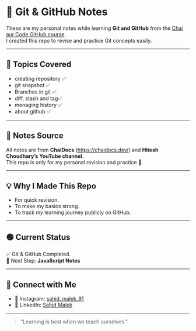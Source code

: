 # 🚀 Git & GitHub Notes

These are my personal notes while learning **Git and GitHub** from the [Chai aur Code GitHub course](https://www.youtube.com/@HiteshChoudhary).  
I created this repo to revise and practice Git concepts easily.

---

## 📝 Topics Covered
- creating repository ✅
- git snapshot ✅
- Branches in git ✅
- diff, stash and tag✅
- menaging history  ✅
- about github ✅

---

## 📌 Notes Source
All notes are from **ChaiDocs** (https://chaidocs.dev/) and **Hitesh Choudhary’s YouTube channel**.  
This repo is only for my personal revision and practice 🧠.

---

## 💡 Why I Made This Repo
- For quick revision.
- To make my basics strong.
- To track my learning journey publicly on GitHub.

---

## 🟢 Current Status
✅ Git & GitHub Completed.  
🎯 Next Step: **JavaScript Notes**

---

## 🤝 Connect with Me
- 📸 Instagram: [sahid_malek_91](https://www.instagram.com/sahid_malek_91)
- 💼 LinkedIn: [Sahid Malek](https://www.linkedin.com/in/sahid-malek-881b6a1a3)


---

> “Learning is best when we teach ourselves.” 
